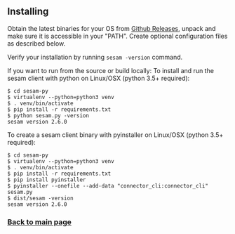 ## Installing

Obtain the latest binaries for your OS from [Github Releases](https://github.com/sesam-community/sesam-py/releases/), unpack and make sure it is accessible in your "PATH". Create optional configuration files as described below.

Verify your installation by running `sesam -version` command.

If you want to run from the source or build locally:
To install and run the sesam client with python on Linux/OSX (python 3.5+ required):
```
$ cd sesam-py
$ virtualenv --python=python3 venv
$ . venv/bin/activate
$ pip install -r requirements.txt
$ python sesam.py -version
sesam version 2.6.0
```


To create a sesam client binary with pyinstaller on Linux/OSX (python 3.5+ required):
```
$ cd sesam-py
$ virtualenv --python=python3 venv
$ . venv/bin/activate
$ pip install -r requirements.txt
$ pip install pyinstaller
$ pyinstaller --onefile --add-data "connector_cli:connector_cli" sesam.py
$ dist/sesam -version
sesam version 2.6.0
```

### [Back to main page](./README.md)

